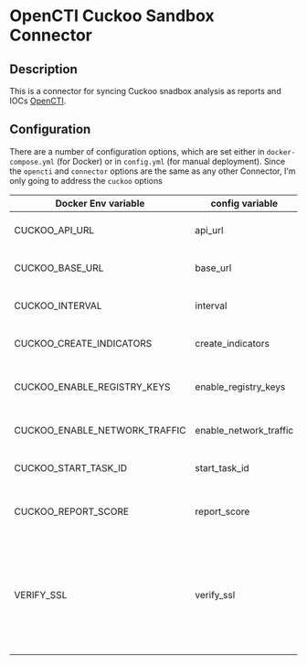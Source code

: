 # OpenCTI Cuckoo Sandbox Connector

## Description
This is a connector for syncing Cuckoo snadbox analysis as reports and IOCs [OpenCTI](https://github.com/OpenCTI-Platform/opencti). 

## Configuration
There are a number of configuration options, which are set either in `docker-compose.yml` (for Docker) or in `config.yml` (for manual deployment). Since the `opencti` and `connector` options are the same as any other Connector, I'm only going to address the `cuckoo` options

| Docker Env variable           | config variable          | Description
| ------------------------------|--------------------------|------------
| CUCKOO_API_URL                | api_url                  | The Cuckoo API server's Endpoint
| CUCKOO_BASE_URL               | base_url                 | The Sandbox's web address
| CUCKOO_INTERVAL               | interval                 | How oftern to poll for new jobs
| CUCKOO_CREATE_INDICATORS      | create_indicators        | Create Indicators for Observeables 
| CUCKOO_ENABLE_REGISTRY_KEYS   | enable_registry_keys     | Create Registy Observeables for created registry keys
| CUCKOO_ENABLE_NETWORK_TRAFFIC | enable_network_traffic   | Create NetworkTraffic Observeables 
| CUCKOO_START_TASK_ID          | start_task_id            | First Cuckoo Task ID to Sync From
| CUCKOO_REPORT_SCORE           | report_score             | Create a report for any score above this
| VERIFY_SSL                    | verify_ssl               | Boolean statement on whether to require an SSL/TLS connection with the Cuckoo API Server. Default to True

